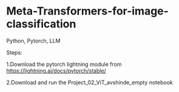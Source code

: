 # Meta-Transformers-for-image-classification
Python, Pytorch, LLM

Steps:

1.Download the pytorch lightning module from https://lightning.ai/docs/pytorch/stable/

2.Download and run the Project_02_ViT_avshinde_empty notebook
